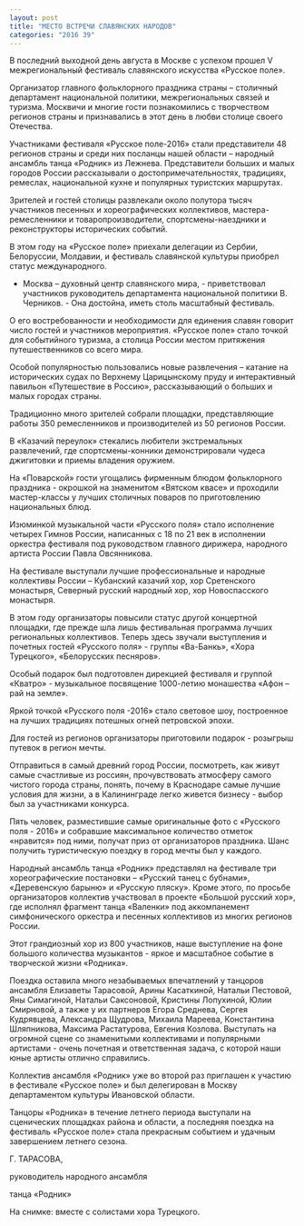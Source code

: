 ```yaml
---
layout: post
title: "МЕСТО ВСТРЕЧИ СЛАВЯНСКИХ НАРОДОВ"
categories: "2016 39"
---
```


В последний выходной день августа в Москве с успехом прошел V межрегиональный фестиваль славянского искусства «Русское поле».

Организатор главного фольклорного праздника страны – столичный департамент национальной политики, межрегиональных связей и туризма. Москвичи и многие гости познакомились с творчеством регионов страны и признавались в этот день в любви столице своего Отечества.

Участниками фестиваля «Русское поле-2016» стали представители 48 регионов страны и среди них посланцы нашей области – народный ансамбль танца «Родник» из Лежнева. Представители больших и малых городов России рассказывали о достопримечательностях, традициях, ремеслах, национальной кухне и популярных туристских маршрутах.

Зрителей и гостей столицы развлекали около полутора тысяч участников песенных и хореографических коллективов, мастера-ремесленники и товаропроизводители, спортсмены-наездники и реконструкторы исторических событий.

В этом году на «Русское поле» приехали делегации из Сербии, Белоруссии, Молдавии, и фестиваль славянской культуры приобрел статус международного.

- Москва – духовный центр славянского мира, - приветствовал участников руководитель департамента национальной политики В. Черников. - Она достойна, иметь столь масштабный фестиваль.

О его востребованности и необходимости для единения славян говорит число гостей и участников мероприятия. «Русское поле» стало точкой для событийного туризма, а столица России местом притяжения путешественников со всего мира.

Особой популярностью пользовались новые развлечения – катание на исторических судах по Верхнему Царицынскому пруду и интерактивный павильон «Путешествие в Россию», рассказывающий о больших и малых городах страны.

Традиционно много зрителей собрали площадки, представляющие работы 350 ремесленников и производителей из 50 регионов России.

В «Казачий переулок» стекались любители экстремальных развлечений, где спортсмены-конники демонстрировали чудеса джигитовки и приемы владения оружием.

На «Поварской» гости угощались фирменным блюдом фольклорного праздника - окрошкой на знаменитом «Вятском квасе» и проходили мастер-классы у лучших столичных поваров по приготовлению национальных блюд.

Изюминкой музыкальной части «Русского поля» стало исполнение четырех Гимнов России, написанных с 18 по 21 век в исполнении оркестра фестиваля под руководством главного дирижера, народного артиста России Павла Овсянникова.

На фестивале выступали лучшие профессиональные и народные коллективы России – Кубанский казачий хор, хор Сретенского монастыря, Северный русский народный хор, хор Новоспасского монастыря.

В этом году организаторы повысили статус другой концертной площадки, где прежде шла лишь фестивальная программа лучших региональных коллективов. Теперь здесь звучали выступления и почетных гостей «Русского поля» - группы «Ва-Банкь», «Хора Турецкого», «Белорусских песняров».

Особый подарок был подготовлен дирекцией фестиваля и группой «Кватро» - музыкальное посвящение 1000-летию монашества «Афон – рай на земле».

Яркой точкой «Русского поля -2016» стало световое шоу, построенное на лучших традициях потешных огней петровской эпохи.

Для гостей из регионов организаторы приготовили подарок - розыгрыш путевок в регион мечты.

Отправиться в самый древний город России, посмотреть, как живут самые счастливые из россиян, прочувствовать атмосферу самого чистого города страны, понять, почему в Краснодаре самые лучшие условия для жизни, а в Калининграде легко живется бизнесу - выбор был за участниками конкурса.

Пять человек, разместившие самые оригинальные фото с «Русского поля - 2016» и собравшие максимальное количество отметок «нравится» под ними, получат приз от организаторов праздника. Шанс получить туристическую поездку в город мечты был у каждого.

Народный ансамбль танца «Родник» представлял на фестивале три хореографические постановки – «Русский танец с бубнами», «Деревенскую барыню» и «Русскую пляску». Кроме этого, по просьбе организаторов коллектив участвовал в проекте «Большой русский хор», где исполнял фрагмент танца «Валенки» под аккомпанемент симфонического оркестра и песенных коллективов из многих регионов России.

Этот грандиозный хор из 800 участников, наше выступление на фоне большого количества музыкантов - яркое и масштабное событие в творческой жизни «Родника».

Поездка оставила много незабываемых впечатлений у танцоров ансамбля Елизаветы Тарасовой, Арины Касаткиной, Натальи Пестовой, Яны Симагиной, Натальи Саксоновой, Кристины Лопухиной, Юлии Смирновой, а также у их партнеров Егора Среднева, Сергея Кудрявцева, Александра Щудрова, Михаила Мареева, Константина Шляпникова, Максима Растатурова, Евгения Козлова. Выступать на огромной сцене со знаменитыми коллективами и популярными артистами - очень почетная и ответственная задача, с которой наши юные артисты отлично справились.

Коллектив ансамбля «Родник» уже во второй раз приглашен к участию в фестивале «Русское поле» и был делегирован в Москву департаментом культуры Ивановской области.

Танцоры «Родника» в течение летнего периода выступали на сценических площадках района и области, а последняя поездка на фестиваль «Русское поле» стала прекрасным событием и удачным завершением летнего сезона.

Г. ТАРАСОВА,

руководитель народного ансамбля

танца «Родник»

На снимке: вместе с солистами хора Турецкого.


